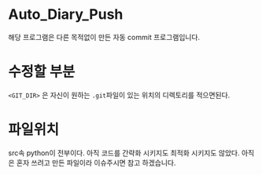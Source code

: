# Auto_Diary_Push

해당 프로그램은 다른 목적없이 만든 자동 commit 프로그램입니다.

# 수정할 부분

`<GIT_DIR>` 은 자신이 원하는 `.git`파일이 있는 위치의 디렉토리를 적으면된다.

# 파일위치

src속 python이 전부이다. 아직 코드를 간략화 시키지도 최적화 시키지도 않았다.
아직은 혼자 쓰려고 만든 파일이라 이슈주시면 참고 하겠습니다.